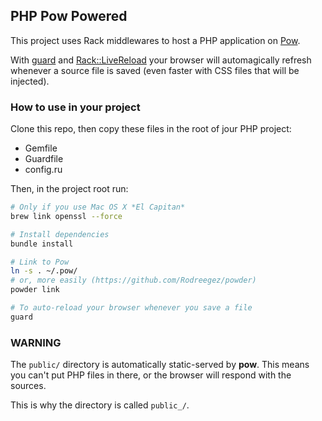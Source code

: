 ## PHP Pow Powered

This project uses Rack middlewares to host a PHP application on [Pow](http://pow.cx/).

With [guard](https://github.com/guard/guard) and [Rack::LiveReload](https://github.com/johnbintz/rack-livereload)
your browser will automagically refresh whenever a source file is saved (even faster with CSS files
that will be injected).

### How to use in your project

Clone this repo, then copy these files in the root of jour PHP project:

 - Gemfile
 - Guardfile
 - config.ru

Then, in the project root run:

```sh
# Only if you use Mac OS X *El Capitan*
brew link openssl --force

# Install dependencies
bundle install

# Link to Pow
ln -s . ~/.pow/
# or, more easily (https://github.com/Rodreegez/powder)
powder link

# To auto-reload your browser whenever you save a file
guard
```

### WARNING

The `public/` directory is automatically static-served by **pow**.
This means you can't put PHP files in there, or the browser will respond with the sources.

This is why the directory is called `public_/`.


